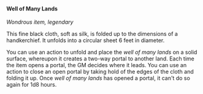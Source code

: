 #### Well of Many Lands

*Wondrous item, legendary*

This fine black cloth, soft as silk, is folded up to the dimensions of a handkerchief. It unfolds into a circular sheet 6 feet in diameter.

You can use an action to unfold and place the *well of many lands* on a solid surface, whereupon it creates a two-way portal to another land. Each time the item opens a portal, the GM decides where it leads. You can use an action to close an open portal by taking hold of the edges of the cloth and folding it up. Once *well of many lands* has opened a portal, it can't do so again for 1d8 hours.
